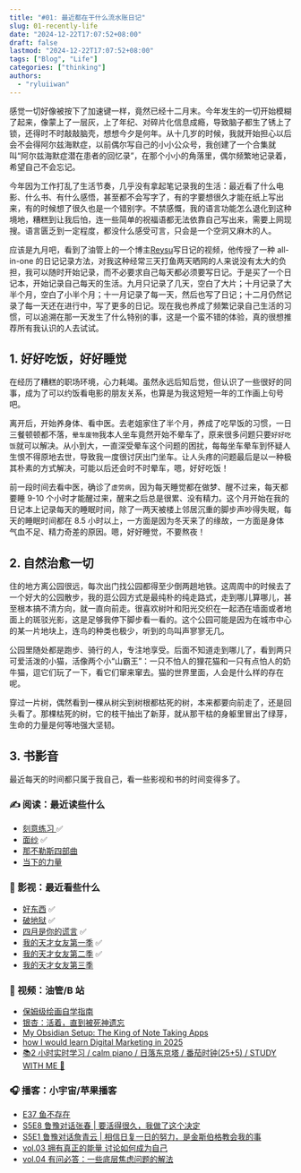 ```yaml
---
title: "#01: 最近都在干什么流水账日记"
slug: 01-recently-life
date: "2024-12-22T17:07:52+08:00"
draft: false
lastmod: "2024-12-22T17:07:52+08:00"
tags: ["Blog", "Life"]
categories: ["thinking"]
authors:
  - "ryluiiwan"
---
```


感觉一切好像被按下了加速键一样，竟然已经十二月末。今年发生的一切开始模糊了起来，像蒙上了一层灰，上了年纪、对碎片化信息成瘾，导致脑子都生了锈上了锁，还得时不时敲敲脑壳，想想今夕是何年。从十几岁的时候，我就开始担心以后会不会得阿尔兹海默症，以前偶尔写自己的小小公众号，我创建了一个合集就叫“阿尔兹海默症潜在患者的回忆录”，在那个小小的角落里，偶尔频繁地记录着，希望自己不会忘记。

今年因为工作打乱了生活节奏，几乎没有拿起笔记录我的生活：最近看了什么电影、什么书、有什么感悟，甚至都不会写字了，有的字要想很久才能在纸上写出来，有的时候想了很久也是一个错别字。不禁感慨，我的语言功能怎么退化到这种境地，糟糕到让我后怕，连一些简单的祝福语都无法依靠自己写出来，需要上网现搜。语言匮乏到一定程度，都没什么感受可言，只会是一个空洞又麻木的人。

应该是九月吧，看到了油管上的一个博主[Reysu](https://www.youtube.com/watch?v=OmyfB513E1s)写日记的视频，他传授了一种 all-in-one 的日记记录方法，对我这种经常三天打鱼两天晒网的人来说没有太大的负担，我可以随时开始记录，而不必要求自己每天都必须要写日记。于是买了一个日记本，开始记录自己每天的生活。九月只记录了几天，空白了大片；十月记录了大半个月，空白了小半个月；十一月记录了每一天，然后也写了日记；十二月仍然记录了每一天还在进行中，写了更多的日记。现在我也养成了频繁记录自己生活的习惯，可以追溯在那一天发生了什么特别的事，这是一个蛮不错的体验，真的很想推荐所有我认识的人去试试。

## 1. 好好吃饭，好好睡觉

在经历了糟糕的职场环境，心力耗竭。虽然永远后知后觉，但认识了一些很好的同事，成为了可以约饭看电影的朋友关系，也算是为我这短短一年的工作画上句号吧。

离开后，开始养身体、看中医。去老姐家住了半个月，养成了吃早饭的习惯，一日三餐顿顿都不落，`晕车废物`我本人坐车竟然开始不晕车了，原来很多问题只要`好好吃饭`就可以解决。从小到大，一直深受晕车这个问题的困扰，每每坐车晕车到怀疑人生恨不得原地去世，导致我一度很讨厌出门坐车。让人头疼的问题最后是以一种极其朴素的方式解决，可能以后还会时不时晕车，嗯，好好吃饭！

前一段时间去看中医，确诊了`虚劳病`，因为每天睡觉都在做梦、醒不过来，每天都要睡 9-10 个小时才能醒过来，醒来之后总是很累、没有精力。这个月开始在我的日记本上记录每天的睡眠时间，除了一两天被楼上邻居沉重的脚步声吵得失眠，每天的睡眠时间都在 8.5 小时以上，一方面是因为冬天来了的缘故，一方面是身体气血不足、精力奇差的原因。嗯，好好睡觉，不要熬夜！

## 2. 自然治愈一切

住的地方离公园很远，每次出门找公园都得至少倒两趟地铁。这周周中的时候去了一个好大的公园散步，我的逛公园方式是最纯朴的纯走路式，走到哪儿算哪儿，甚至根本搞不清方向，就一直向前走。很喜欢树叶和阳光交织在一起洒在墙面或者地面上的斑驳光影，这是足够我停下脚步看一看的。这个公园可能是因为在城市中心的某一片地块上，连鸟的种类也极少，听到的鸟叫声寥寥无几。

公园里随处都是跑步、骑行的人，专注地享受。后面不知道走到哪儿了，看到两只可爱活泼的小猫，活像两个小“山霸王”：一只不怕人的狸花猫和一只有点怕人的奶牛猫，逗它们玩了一下，看它们窜来窜去。猫的世界里面，人会是什么样的存在呢。

穿过一片树，偶然看到一棵从树尖到树根都枯死的树，本来都要向前走了，还是回头看了。那棵枯死的树，它的枝干抽出了新芽，就从那干枯的身躯里冒出了绿芽，生命的力量是何等地强大坚韧。

## 3. 书影音

最近每天的时间都只属于我自己，看一些影视和书的时间变得多了。

### ✍ 阅读：最近读些什么

- [刻意练习 ](https://book.douban.com/subject/26895993/) ✅
- [面纱](https://book.douban.com/subject/26757680/) ✅
- [那不勒斯四部曲](https://book.douban.com/subject/27204805/)
- [当下的力量](https://book.douban.com/subject/26815948/)

### 📌 影视：最近看些什么

- [好东西](https://movie.douban.com/subject/36154853/) ✅
- [破地狱](https://movie.douban.com/subject/36712987/) ✅
- [四月是你的谎言](https://movie.douban.com/subject/25851655/) ✅
- [我的天才女友第一季](https://movie.douban.com/subject/28427782/) ✅
- [我的天才女友第二季](https://movie.douban.com/subject/30395843/) ✅
- [我的天才女友第三季](https://movie.douban.com/subject/35051880/)

### 🎨 视频：油管/B 站

- [保姆级绘画自学指南](https://www.bilibili.com/video/BV1UExyefEyt)
- [银杏：活着，直到被死神遗忘](https://www.bilibili.com/video/BV1zw41187Dn)
- [My Obsidian Setup: The King of Note Taking Apps](https://www.youtube.com/watch?v=xR5-0XDkwU0&t)
- [how I would learn Digital Marketing in 2025 ](https://www.youtube.com/watch?v=fxnVADG7H7w)
- [📚2 小时实时学习 / calm piano / 日落东京塔 / 番茄时钟(25+5) / STUDY WITH ME 🗼](https://www.youtube.com/watch?v=MPTBT4-r4Fs&t=2881s&ab_channel=AbaoinTokyo)

### 🎧 播客：小宇宙/苹果播客

- [E37 鱼不存在](https://www.xiaoyuzhoufm.com/episode/6720836fbad346ebe6399017)
- [S5E8 鲁豫对话张春 | 要活得很久，我做了这个决定](https://www.xiaoyuzhoufm.com/episode/663ac13e13426298925c9853)
- [S5E1 鲁豫对话詹青云 | 相信日复一日的努力，是金斯伯格教会我的事](https://www.xiaoyuzhoufm.com/episode/65f0ed0179f1b490bfb042a5)
- [vol.03 拥有真正的能量 讨论如何成为自己](https://www.xiaoyuzhoufm.com/episode/65f86f2c67649570791b3b74)
- [vol.04 有问必答：一些底层焦虑问题的解法](https://www.xiaoyuzhoufm.com/episode/660b4d8f2d9eae5d0a7ad4a0)
